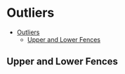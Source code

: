 # Outliers

<!--ts-->
   * [Outliers](#outliers)
      * [Upper and Lower Fences](#upper-and-lower-fences)

<!-- Added by: gil_diy, at: Tue 28 Dec 2021 11:29:29 IST -->

<!--te-->

## Upper and Lower Fences


